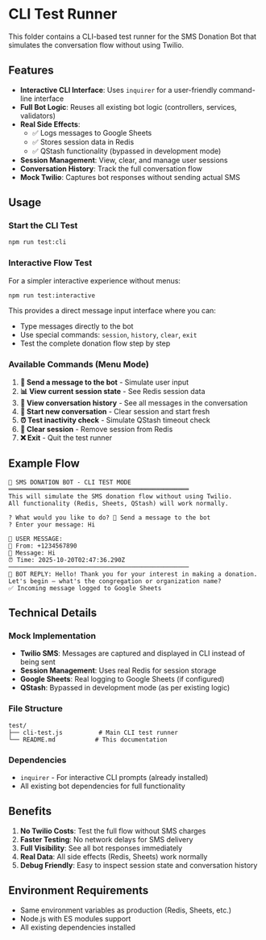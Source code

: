 # CLI Test Runner

This folder contains a CLI-based test runner for the SMS Donation Bot that simulates the conversation flow without using Twilio.

## Features

- **Interactive CLI Interface**: Uses `inquirer` for a user-friendly command-line interface
- **Full Bot Logic**: Reuses all existing bot logic (controllers, services, validators)
- **Real Side Effects**: 
  - ✅ Logs messages to Google Sheets
  - ✅ Stores session data in Redis
  - ✅ QStash functionality (bypassed in development mode)
- **Session Management**: View, clear, and manage user sessions
- **Conversation History**: Track the full conversation flow
- **Mock Twilio**: Captures bot responses without sending actual SMS

## Usage

### Start the CLI Test

```bash
npm run test:cli
```

### Interactive Flow Test

For a simpler interactive experience without menus:

```bash
npm run test:interactive
```

This provides a direct message input interface where you can:
- Type messages directly to the bot
- Use special commands: `session`, `history`, `clear`, `exit`
- Test the complete donation flow step by step

### Available Commands (Menu Mode)

1. **📱 Send a message to the bot** - Simulate user input
2. **📊 View current session state** - See Redis session data
3. **📝 View conversation history** - See all messages in the conversation
4. **🔄 Start new conversation** - Clear session and start fresh
5. **⏰ Test inactivity check** - Simulate QStash timeout check
6. **🧹 Clear session** - Remove session from Redis
7. **❌ Exit** - Quit the test runner

## Example Flow

```
🚀 SMS DONATION BOT - CLI TEST MODE
══════════════════════════════════════════════════
This will simulate the SMS donation flow without using Twilio.
All functionality (Redis, Sheets, QStash) will work normally.

? What would you like to do? 📱 Send a message to the bot
? Enter your message: Hi

👤 USER MESSAGE:
📱 From: +1234567890
💬 Message: Hi
⏰ Time: 2025-10-20T02:47:36.290Z
──────────────────────────────────────────────────
🤖 BOT REPLY: Hello! Thank you for your interest in making a donation. Let's begin — what's the congregation or organization name?
✅ Incoming message logged to Google Sheets
```

## Technical Details

### Mock Implementation

- **Twilio SMS**: Messages are captured and displayed in CLI instead of being sent
- **Session Management**: Uses real Redis for session storage
- **Google Sheets**: Real logging to Google Sheets (if configured)
- **QStash**: Bypassed in development mode (as per existing logic)

### File Structure

```
test/
├── cli-test.js          # Main CLI test runner
└── README.md           # This documentation
```

### Dependencies

- `inquirer` - For interactive CLI prompts (already installed)
- All existing bot dependencies for full functionality

## Benefits

1. **No Twilio Costs**: Test the full flow without SMS charges
2. **Faster Testing**: No network delays for SMS delivery
3. **Full Visibility**: See all bot responses immediately
4. **Real Data**: All side effects (Redis, Sheets) work normally
5. **Debug Friendly**: Easy to inspect session state and conversation history

## Environment Requirements

- Same environment variables as production (Redis, Sheets, etc.)
- Node.js with ES modules support
- All existing dependencies installed
